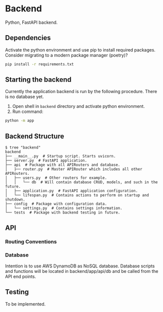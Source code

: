 # Backend
Python, FastAPI backend.

## Dependencies
Activate the python environment and use pip to install required packages. Consider migrating to a modern package manager
(poetry)?

```bash
pip install -r requirements.txt
```

## Starting the backend
Currently the application backend is run by the following procedure. There is no database yet. 
1. Open shell in `backend` directory and activate python environment.
2. Run command:
```bash
python -m app
```

## Backend Structure

```
$ tree "backend"
backend
├── __main__.py  # Startup script. Starts uvicorn.
├── server.py  # FastAPI application.
├── api  # Package with all APIRouters and database.
│   ├── router.py  # Master APIRouter which includes all other APIRouters.
│   ├── users.py  # Other routers for example.
│   │   └── db  # Will contain database CRUD, models, and such in the future.
│   ├── application.py  # FastAPI application configuration.
│   └── lifespan.py  # Contains actions to perform on startup and shutdown.
├── config  # Package with configuration data.
│   └── settings.py  # Contains settings information.
└── tests  # Package with backend testing in future.
```

## API

### Routing Conventions

### Database
Intention is to use AWS DynamoDB as NoSQL database. Database scripts and functions will be located in backend/app/api/db
and be called from the API end points. 

## Testing
To be implemented. 
